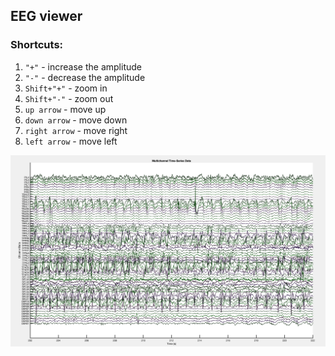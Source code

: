 ## EEG viewer

### Shortcuts:
1) `"+"` - increase the amplitude
2) `"-"` - decrease the amplitude
3) `Shift+"+"` - zoom in
4) `Shift+"-"` - zoom out
5) `up arrow` - move up
6) `down arrow` - move down
7) `right arrow` - move right
8) `left arrow` - move left

![Alt text](screenshotes/eeg_viewer.png)